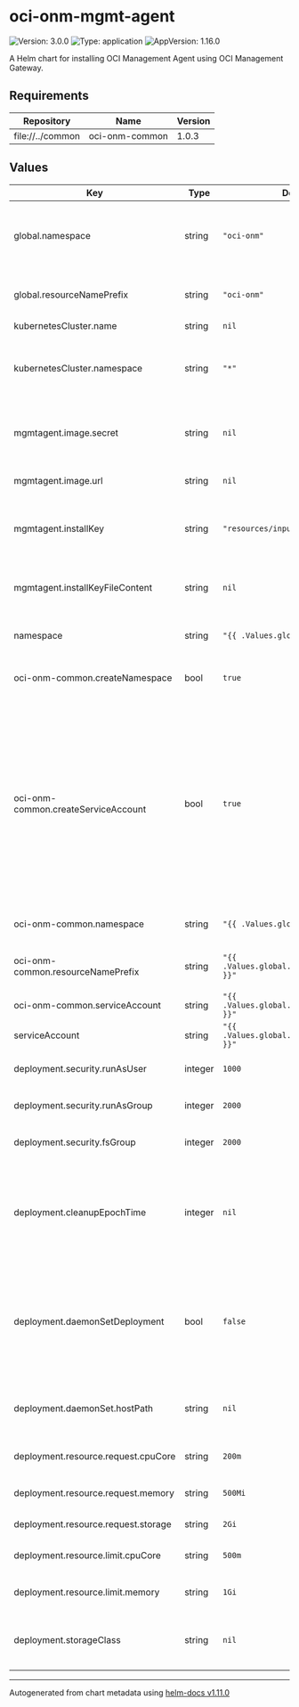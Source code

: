 # oci-onm-mgmt-agent

![Version: 3.0.0](https://img.shields.io/badge/Version-3.0.0-informational?style=flat-square) ![Type: application](https://img.shields.io/badge/Type-application-informational?style=flat-square) ![AppVersion: 1.16.0](https://img.shields.io/badge/AppVersion-1.16.0-informational?style=flat-square)

A Helm chart for installing OCI Management Agent using OCI Management Gateway.

## Requirements

| Repository | Name | Version |
|------------|------|---------|
| file://../common | oci-onm-common | 1.0.3 |

## Values

| Key | Type | Default | Description |
|-----|------|---------|-------------|
| global.namespace | string | `"oci-onm"` | Kubernetes Namespace in which the resources to be created. Set oci-onm-common:createNamespace set to true, if the namespace doesn't exist. |
| global.resourceNamePrefix | string | `"oci-onm"` | Prefix to be attached to resources created through this chart. Not all resources may have this prefix. |
| kubernetesCluster.name | string | `nil` | Kubernetes cluster name |
| kubernetesCluster.namespace | string | `"*"` | Kubernetes cluster namespace(s) to monitor. This can be a comma-separated list of namespaces or '*' to monitor all the namespaces |
| mgmtagent.image.secret | string | `nil` | Image secrets to use for pulling container image (base64 encoded content of ~/.docker/config.json file) |
| mgmtagent.image.url | string | `nil` | Replace this value with actual docker image URL for Management Agent |
| mgmtagent.installKey | string | `"resources/input.rsp"` | Copy the downloaded Management Agent Install Key file under root helm directory as resources/input.rsp |
| mgmtagent.installKeyFileContent | string | `nil` | Provide the base64 encoded content of the Management Agent Install Key file (e.g. `cat input.rsp \| base64 -w 0`) |
| namespace | string | `"{{ .Values.global.namespace }}"` | Kubernetes namespace to create and install this helm chart in |
| oci-onm-common.createNamespace | bool | `true` | If createNamespace is set to true, it tries to create the namespace defined in 'namespace' variable. |
| oci-onm-common.createServiceAccount | bool | `true` | By default, a cluster role, cluster role binding and serviceaccount will be created for the monitoring pods to be able to (readonly) access various objects within the cluster, to support collection of various telemetry data. You may set this to false and provide your own serviceaccount (in the parent chart(s)) which has the necessary cluster role(s) binded to it. Refer, README for the cluster role definition and other details. |
| oci-onm-common.namespace | string | `"{{ .Values.global.namespace }}"` | Kubernetes Namespace in which the serviceaccount to be created. |
| oci-onm-common.resourceNamePrefix | string | `"{{ .Values.global.resourceNamePrefix }}"` | Prefix to be attached to resources created through this chart. Not all resources may have this prefix. |
| oci-onm-common.serviceAccount | string | `"{{ .Values.global.resourceNamePrefix }}"` | Name of the Kubernetes ServiceAccount |
| serviceAccount | string | `"{{ .Values.global.resourceNamePrefix }}"` | Name of the Kubernetes ServiceAccount |
| deployment.security.runAsUser | integer | `1000` | Processes in the Container will use the specified user ID |
| deployment.security.runAsGroup | integer | `2000` | Processes in the Container will use the specified group ID |
| deployment.security.fsGroup | integer | `2000` | Files created in the Container will use the specified group ID |
| deployment.cleanupEpochTime | integer | `nil` | Please provide the current epoch time in seconds (Eg: Executing the following command in a bash shell will provide the epoch time: "date +%s") to clean up the agent installation directory from previous deployment |
| deployment.daemonSetDeployment | bool | `false` | Setting the daemonset deployment to true, will deploy the Management Agents as a daemonset in addition to deploying the Management Agent as a statefulset. This is done to to distribute the node metrics collection to agents running on the node |
| deployment.daemonSet.hostPath | string | `nil` |  The host path to store data, if Agent is deployed as DaemonSet. Management Agent Pod should have read-write access to it |
| deployment.resource.request.cpuCore | string | `200m` | Minimum CPU cores(millicore) for each agent instance |
| deployment.resource.request.memory | string | `500Mi` | Minimum memory(mebibytes) for each agent instance |
| deployment.resource.request.storage | string | `2Gi` | Minimum storage(gibibyte) for StatefulSet's PVC |
| deployment.resource.limit.cpuCore | string | `500m` | Maximum CPU cores(millicore) for each agent instance |
| deployment.resource.limit.memory | string | `1Gi` | Maximum memory(gibibyte) for each agent instance |
| deployment.storageClass | string | `nil` | The storage class for StatefulSet's PVC. If not provided then the Cluster's default storage class will be used |

----------------------------------------------
Autogenerated from chart metadata using [helm-docs v1.11.0](https://github.com/norwoodj/helm-docs/releases/v1.11.0)
